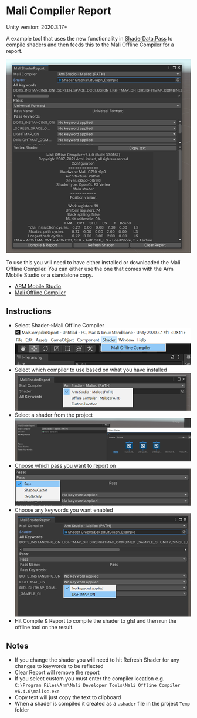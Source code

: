 # Mali Compiler Report
Unity version: 2020.3.17+

A example tool that uses the new functionality in [ShaderData.Pass](https://docs.unity3d.com/ScriptReference/ShaderData.Pass.html) to compile shaders and then feeds this to the Mali Offline Compiler for a report.

![Preview](Documentation~/Screenshot1.png)

To use this you will need to have either installed or downloaded the Mali Offline Compiler. You can either use the one that comes with the Arm Mobile Studio or a standalone copy.
- [ARM Mobile Studio](https://developer.arm.com/tools-and-software/graphics-and-gaming/arm-mobile-studio/components/mali-offline-compiler)
- [Mali Offline Compiler](https://developer.arm.com/tools-and-software/graphics-and-gaming/mali-offline-compiler/downloads)

## Instructions
- Select Shader->Mali Offline Compiler
![Dropdown](Documentation~/Screenshot2.png)
- Select which compiler to use based on what you have installed
![Compiler](Documentation~/Screenshot3.png)
- Select a shader from the project
![Shader](Documentation~/Screenshot4.png)
- Choose which pass you want to report on
![Shader Pass, all passes from all sub shaders are included](Documentation~/Screenshot5.png)
- Choose any keywords you want enabled
![All keywords declared explictly from the shader (instancing one are not included)](Documentation~/Screenshot6.png)
- Hit Compile & Report to compile the shader to glsl and then run the offline tool on the result.

## Notes
- If you change the shader you will need to hit Refresh Shader for any changes to keywords to be reflected
- Clear Report will remove the report
- If you select custom you must enter the compiler location e.g. `C:\Program Files\Arm\Mali Developer Tools\Mali Offline Compiler v6.4.0\malisc.exe`
- Copy text will just copy the text to clipboard
- When a shader is compiled it created as a `.shader` file in the project `Temp` folder